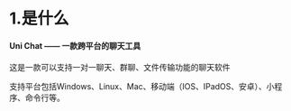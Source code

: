 # 1.是什么

#### Uni Chat —— 一款跨平台的聊天工具

这是一款可以支持一对一聊天、群聊、文件传输功能的聊天软件

支持平台包括Windows、Linux、Mac、移动端（IOS、IPadOS、安卓）、小程序、命令行等。






